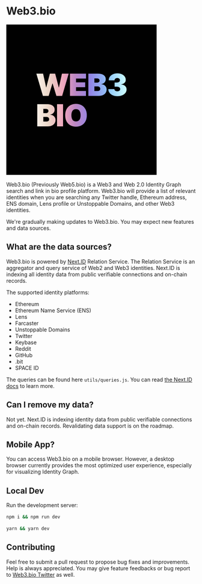 # Web3.bio

![](./public/logo-web3bio.png)

Web3.bio (Previously Web5.bio) is a Web3 and Web 2.0 Identity Graph search and link in bio profile platform. Web3.bio will provide a list of relevant identities when you are searching any Twitter handle, Ethereum address, ENS domain, Lens profile or Unstoppable Domains, and other Web3 identities.

We're gradually making updates to Web3.bio. You may expect new features and data sources.

## What are the data sources?

Web3.bio is powered by [Next.ID](https://next.id) Relation Service. The Relation Service is an aggregator and query service of Web2 and Web3 identities. Next.ID is indexing all identity data from public verifiable connections and on-chain records.

The supported identity platforms:

- Ethereum
- Ethereum Name Service (ENS)
- Lens
- Farcaster
- Unstoppable Domains
- Twitter
- Keybase
- Reddit
- GitHub
- .bit
- SPACE ID

The queries can be found here `utils/queries.js`. You can read [the Next.ID docs](https://docs.next.id/?utm_source=web3bio) to learn more.

## Can I remove my data?

Not yet. Next.ID is indexing identity data from public verifiable connections and on-chain records. Revalidating data support is on the roadmap.

## Mobile App?

You can access Web3.bio on a mobile browser. However, a desktop browser currently provides the most optimized user experience, especially for visualizing Identity Graph.

## Local Dev

Run the development server:

```bash
npm i && npm run dev
```
```bash
yarn && yarn dev
```

## Contributing

Feel free to submit a pull request to propose bug fixes and improvements. Help is always appreciated. You may give feature feedbacks or bug report to [Web3.bio Twitter](https://twitter.com/web3bio) as well. 
